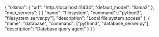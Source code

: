 {
  "ollama": {
    "url": "http://localhost:11434",
    "default_model": "llama2"
  },
  "mcp_servers": [
    {
      "name": "filesystem",
      "command": ["python3", "filesystem_server.py"],
      "description": "Local file system access"
    },
    {
      "name": "database",
      "command": ["python3", "database_server.py"],
      "description": "Database query agent"
    }
  ]
}